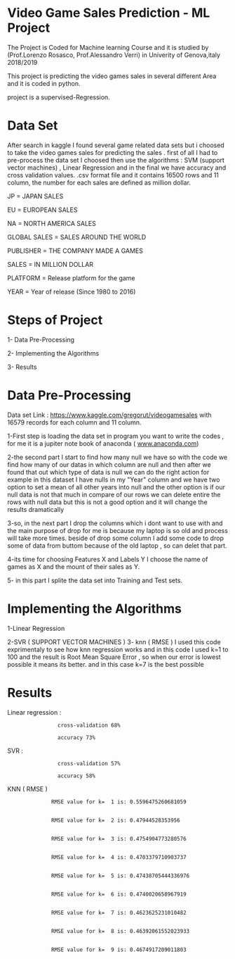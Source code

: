 # Video Game Sales Prediction - ML Project
The Project is Coded for Machine learning Course and it is studied by (Prof.Lorenzo Rosasco, Prof.Alessandro Verri) in Univerity of Genova,italy 2018/2019

This project is predicting the video games sales in several different Area and it is coded in python.

project is a supervised-Regression.

#  Data Set 

After search in kaggle I found several game related data sets but i choosed to take the video games sales for predicting the sales . 
first of all I had to pre-process the data set I choosed then use the algorithms : SVM (support vector machines) , Linear Regression 
and in the final we have accuracy and cross validation values.
.csv format file and it contains 16500 rows and 11 column, the number for each sales are defined as million dollar.

JP = JAPAN SALES

EU = EUROPEAN SALES

NA = NORTH AMERICA SALES

GLOBAL SALES = SALES AROUND THE WORLD

PUBLISHER = THE COMPANY MADE A GAMES

SALES = IN MILLION DOLLAR

PLATFORM = Release platform for the game

YEAR = Year of release (Since 1980 to 2016)


# Steps of Project 
1- Data Pre-Processing

2- Implementing the Algorithms

3- Results

# Data Pre-Processing
Data set Link : https://www.kaggle.com/gregorut/videogamesales
with 16579 records for each column and 11 column.

1-First step is loading the data set in program you want to write the codes , for me it is a jupiter note book of anaconda ( www.anaconda.com)

2-the second part I start to find how many null we have so with the code we find how many of our datas in which column are null and then after we found that out 
which type of data is null we can do the right action for example in this dataset I have nulls in my "Year" column and we have two option to 
set a mean of all other years into null and the other option is if our null data is not that much in compare of our rows  we can delete entire the rows with null data but this is not a good option and 
it will change the results dramatically

3-so, in the next part I drop the columns which i dont want to use with
and the main purpose of drop for me is because my laptop is so old and process will take more times.
beside of drop some column I add some code to drop some of data from buttom because of the old laptop , so can delet that part.

4-its time for choosing Features X and Labels Y
I choose the name of games as X and the mount of their sales as Y.

5- in this part I splite the data set into Training and Test sets.

# Implementing the Algorithms

1-Linear Regression

2-SVR ( SUPPORT VECTOR MACHINES )
3- knn ( RMSE ) I used this code exprimentaly to see how knn regression works and in this code I used k=1 to 100 and the result is Root Mean Square Error , so when our error is lowest possible it means its better. and in this case k=7 is the best possible

# Results

Linear regression : 

                    cross-validation 68%

                    accuracy 73%
                    
SVR               : 

                    cross-validation 57%

                    accuracy 58%           
                    
KNN ( RMSE ) 


                  RMSE value for k=  1 is: 0.5596475260681059


                  RMSE value for k=  2 is: 0.47944528353956


                  RMSE value for k=  3 is: 0.4754904773280576


                  RMSE value for k=  4 is: 0.4703379710903737


                  RMSE value for k=  5 is: 0.47438705444336976


                  RMSE value for k=  6 is: 0.4740020658967919


                  RMSE value for k=  7 is: 0.4623625231010482


                  RMSE value for k=  8 is: 0.46392061552023933


                  RMSE value for k=  9 is: 0.4674917209011803


               
